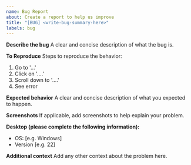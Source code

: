 ```yaml
---
name: Bug Report
about: Create a report to help us improve
title: "[BUG] <write-bug-summary-here>"
labels: bug
---
```


**Describe the bug**
A clear and concise description of what the bug is.

**To Reproduce**
Steps to reproduce the behavior:
1. Go to '...'
2. Click on '....'
3. Scroll down to '....'
4. See error

**Expected behavior**
A clear and concise description of what you expected to happen.

**Screenshots**
If applicable, add screenshots to help explain your problem.

**Desktop (please complete the following information):**
- OS: [e.g. Windows]
- Version [e.g. 22]

**Additional context**
Add any other context about the problem here.

